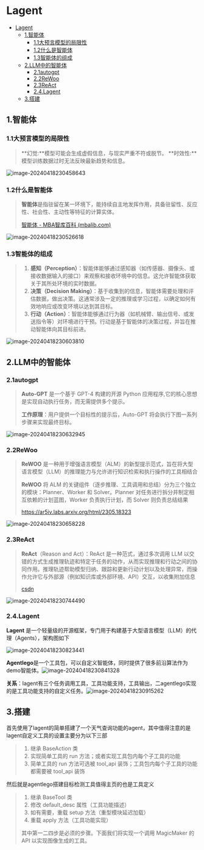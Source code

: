 # Lagent
- [Lagent](#lagent)
  - [1.智能体](#1智能体)
    - [1.1大预言模型的局限性](#11大预言模型的局限性)
    - [1.2什么是智能体](#12什么是智能体)
    - [1.3智能体的组成](#13智能体的组成)
  - [2.LLM中的智能体](#2llm中的智能体)
    - [2.1autogpt](#21autogpt)
    - [2.2ReWoo](#22rewoo)
    - [2.3ReAct](#23react)
    - [2.4.Lagent](#24lagent)
  - [3.搭建](#3搭建)

## 1.智能体

### 1.1大预言模型的局限性

> **幻觉:**模型可能会生成虚假信息，与现实严重不符或脱节。
> **时效性:**模型训练数据过时无法反映最新趋势和信息。

![image-20240418230458643](../Image/image-20240418230458643.png)

### 1.2什么是智能体

> **智能体**是指驻留在某一环境下，能持续自主地发挥作用，具备驻留性、反应性、社会性、主动性等特征的计算实体。
>
> [智能体 - MBA智库百科 (mbalib.com)](https://wiki.mbalib.com/wiki/智能体)

![image-20240418230526618](../Image/image-20240418230526618.png)

### 1.3智能体的组成

> 1. **感知（Perception）**：智能体能够通过感知器（如传感器、摄像头、或接收数据输入的接口）来观察和接收环境中的信息。这允许智能体获取关于其所处环境的实时数据。
> 2. **决策（Decision Making）**：基于收集到的信息，智能体需要处理和评估数据，做出决策。这通常涉及一定的推理或学习过程，以确定如何有效地响应或改变环境以达到其目标。
> 3. **行动（Action）**：智能体能够通过行为器（如机械臂、输出信号、或发送指令等）对环境进行干预。行动是基于智能体的决策过程，并旨在推动智能体向其目标前进。

![image-20240418230603810](../Image/image-20240418230603810.png)

## 2.LLM中的智能体

### 2.1autogpt

> **Auto-GPT** 是一个基于 GPT-4 构建的开源 Python 应用程序,它的核心思想是实现自动执行任务，而无需提供多个提示。
>
> **工作原理**：用户提供一个目标性的提示后，Auto-GPT 将会执行下图一系列步骤来实现最终目标。

![image-20240418230632945](../Image/image-20240418230632945.png)

### 2.2ReWoo

> **ReWOO** 是一种用于增强语言模型（ALM）的新型提示范式，旨在将大型语言模型（LLM）的推理能力与允许进行知识检索和执行操作的工具相结合
>
> **ReWOO** 将 ALM 的关键组件（逐步推理、工具调用和总结）分为三个独立的模块：Planner、Worker 和 Solver。Planner 对任务进行拆分并制定相互依赖的计划蓝图，Worker 负责执行计划，而 Solver 则负责总结结果
>
> https://ar5iv.labs.arxiv.org/html/2305.18323

![image-20240418230658228](../Image/image-20240418230658228.png)

### 2.3ReAct

> **ReAct**（Reason and Act）：ReAct 是一种范式，通过多次调用 LLM 以交错的方式生成推理轨迹和特定于任务的动作，从而实现推理和行动之间的协同作用。推理轨迹帮助模型归纳、跟踪和更新行动计划以及处理异常，而操作允许它与外部源（例如知识库或外部环境、API）交互，以收集附加信息
>
> [csdn](https://blog.csdn.net/hjingfeng/article/details/136419072)

![image-20240418230744490](../Image/image-20240418230744490.png)

### 2.4.Lagent

**Lagent** 是一个轻量级的开源框架，专门用于构建基于大型语言模型（LLM）的代理（Agents），架构图如下

![image-20240418230823441](../Image/image-20240418230823441.png)

**Agentlego**是一个工具包，可以自定义智能体，同时提供了很多前沿算法作为demo智能体。![image-20240418230841328](../Image/image-20240418230841328.png)

**关系**：lagent有三个任务调用工具，工具功能支持，工具输出，二agentlego实现的是工具功能支持的自定义任务。![image-20240418230915262](../Image/image-20240418230915262.png)

## 3.搭建

首先使用了lagent的简单搭建了一个天气查询功能的agent，其中值得注意的是lagent自定义工具的设置主要分为以下三部

>1. 继承 BaseAction 类
>2. 实现简单工具的 run 方法；或者实现工具包内每个子工具的功能
>3. 简单工具的 run 方法可选被 tool_api 装饰；工具包内每个子工具的功能都需要被 tool_api 装饰

然后就是agentlego搭建目标检测工具值得主页的也是工具定义

> 1. 继承 BaseTool 类
> 2. 修改 default_desc 属性（工具功能描述）
> 3. 如有需要，重载 setup 方法（重型模块延迟加载）
> 4. 重载 apply 方法（工具功能实现）
>
> 其中第一二四步是必须的步骤。下面我们将实现一个调用 MagicMaker 的 API 以实现图像生成的工具。

